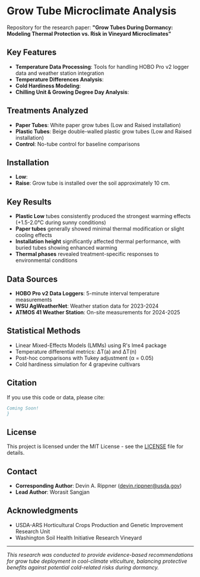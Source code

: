# Grow Tube Microclimate Analysis

Repository for the research paper: **"Grow Tubes During Dormancy: Modeling Thermal Protection vs. Risk in Vineyard Microclimates"**

## Key Features

- **Temperature Data Processing**: Tools for handling HOBO Pro v2 logger data and weather station integration
- **Temperature Differences Analysis**: 
- **Cold Hardiness Modeling**: 
- **Chilling Unit & Growing Degree Day Analysis**: 

## Treatments Analyzed

- **Paper Tubes**: White paper grow tubes (Low and Raised installation)
- **Plastic Tubes**: Beige double-walled plastic grow tubes (Low and Raised installation)  
- **Control**: No-tube control for baseline comparisons

## Installation
- **Low**: 
- **Raise**: Grow tube is installed over the soil approximately 10 cm.

## Key Results

- **Plastic Low** tubes consistently produced the strongest warming effects (+1.5-2.0°C during sunny conditions)
- **Paper tubes** generally showed minimal thermal modification or slight cooling effects
- **Installation height** significantly affected thermal performance, with buried tubes showing enhanced warming
- **Thermal phases** revealed treatment-specific responses to environmental conditions

## Data Sources

- **HOBO Pro v2 Data Loggers**: 5-minute interval temperature measurements
- **WSU AgWeatherNet**: Weather station data for 2023-2024
- **ATMOS 41 Weather Station**: On-site measurements for 2024-2025

## Statistical Methods

- Linear Mixed-Effects Models (LMMs) using R's lme4 package
- Temperature differential metrics: ΔT(a) and ΔT(n)
- Post-hoc comparisons with Tukey adjustment (α = 0.05)
- Cold hardiness simulation for 4 grapevine cultivars

## Citation

If you use this code or data, please cite:

```bibtex
Coming Soon!
}
```

## License

This project is licensed under the MIT License - see the [LICENSE](LICENSE) file for details.

## Contact

- **Corresponding Author**: Devin A. Rippner (devin.rippner@usda.gov)
- **Lead Author**: Worasit Sangjan

## Acknowledgments

- USDA-ARS Horticultural Crops Production and Genetic Improvement Research Unit
- Washington Soil Health Initiative Research Vineyard

---

*This research was conducted to provide evidence-based recommendations for grow tube deployment in cool-climate viticulture, balancing protective benefits against potential cold-related risks during dormancy.*
